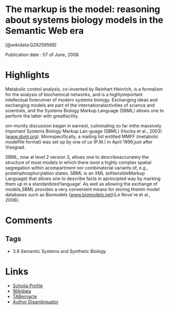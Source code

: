 
The markup is the model: reasoning about systems biology models in the Semantic Web era
=======================================================================================
  
  [@wikidata:Q28259568]  
  
Publication date : 07 of June, 2008  

# Highlights
Metabolic control analysis, co-invented by Reinhart Heinrich, is a formalism for the analysis of biochemical networks, and is a highlyimportant intellectual forerunner of modern systems biology. Exchanging ideas and exchanging models are part of the internationalactivities of science and scientists, and the Systems Biology Markup Language (SBML) allows one to perform the latter with greatfacility. 

om-munity discussion began in earnest, culminating so far inthe massively important Systems Biology Markup Lan-guage (SBML) (Hucka et al., 2003)(www.sbml.org). Morespecifically, a mailing list entitled MMFF (metabolic modelfile format) was set up by one of us (P.M.) in April 1999,just after Visegrad.

SBML, now at level 2 version 3, allows one to describeaccurately the structure of most models in which there isnot  a  highly  complex  spatial  segregation  within  acompartment nor combinatorial variants of, e.g., proteinphosphorylation states. SBML is an XML (eXtensibleMarkup Language) that allows one to describe facts in aprincipled way by marking them up in a standardized‘language’. As well as allowing the exchange of models,SBML provides a very convenient means for storing themin model databases such as Biomodels (www.biomodels.net)(Le Nove`re et al., 2006).



# Comments

## Tags
- 3.9 Semantic Systems and Synthetic Biology

# Links
  
 * [Scholia Profile](https://scholia.toolforge.org/work/Q28259568)  
 * [Wikidata](https://www.wikidata.org/wiki/Q28259568)  
 * [TABernacle](https://tabernacle.toolforge.org/?#/tab/manual/Q28259568/P921%3BP4510)  
 * [Author Disambiguator](https://author-disambiguator.toolforge.org/work_item_oauth.php?id=Q28259568&batch_id=&match=1&author_list_id=&doit=Get+author+links+for+workhttps://tabernacle.toolforge.org/?#/tab/manual/Q28259568/P921%3BP4510)  
